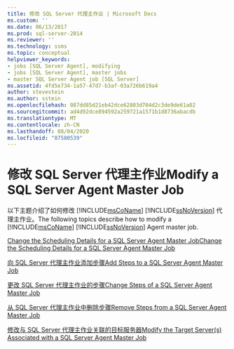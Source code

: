 ```yaml
---
title: 修改 SQL Server 代理主作业 | Microsoft Docs
ms.custom: ''
ms.date: 06/13/2017
ms.prod: sql-server-2014
ms.reviewer: ''
ms.technology: ssms
ms.topic: conceptual
helpviewer_keywords:
- jobs [SQL Server Agent], modifying
- jobs [SQL Server Agent], master jobs
- master SQL Server Agent job [SQL Server]
ms.assetid: 4fd5e734-1a57-47d7-b3af-03a726b619a4
author: stevestein
ms.author: sstein
ms.openlocfilehash: 087dd85d21eb42dce62803d704d2c3de9de61a02
ms.sourcegitcommit: ad4d92dce894592a259721a1571b1d8736abacdb
ms.translationtype: MT
ms.contentlocale: zh-CN
ms.lasthandoff: 08/04/2020
ms.locfileid: "87580539"
---
```

# <a name="modify-a-sql-server-agent-master-job"></a><span data-ttu-id="40d4a-102">修改 SQL Server 代理主作业</span><span class="sxs-lookup"><span data-stu-id="40d4a-102">Modify a SQL Server Agent Master Job</span></span>
  <span data-ttu-id="40d4a-103">以下主题介绍了如何修改 [!INCLUDE[msCoName](../../includes/msconame-md.md)] [!INCLUDE[ssNoVersion](../../includes/ssnoversion-md.md)] 代理主作业。</span><span class="sxs-lookup"><span data-stu-id="40d4a-103">The following topics describe how to modify a [!INCLUDE[msCoName](../../includes/msconame-md.md)] [!INCLUDE[ssNoVersion](../../includes/ssnoversion-md.md)] Agent master job.</span></span>  
  
 [<span data-ttu-id="40d4a-104">Change the Scheduling Details for a SQL Server Agent Master Job</span><span class="sxs-lookup"><span data-stu-id="40d4a-104">Change the Scheduling Details for a SQL Server Agent Master Job</span></span>](change-the-scheduling-details-for-a-sql-server-agent-master-job.md)  
  
 [<span data-ttu-id="40d4a-105">向 SQL Server 代理主作业添加步骤</span><span class="sxs-lookup"><span data-stu-id="40d4a-105">Add Steps to a SQL Server Agent Master Job</span></span>](../object/add-steps-to-a-sql-server-agent-master-job.md)  
  
 [<span data-ttu-id="40d4a-106">更改 SQL Server 代理主作业的步骤</span><span class="sxs-lookup"><span data-stu-id="40d4a-106">Change Steps of a SQL Server Agent Master Job</span></span>](change-steps-of-a-sql-server-agent-master-job.md)  
  
 [<span data-ttu-id="40d4a-107">从 SQL Server 代理主作业中删除步骤</span><span class="sxs-lookup"><span data-stu-id="40d4a-107">Remove Steps from a SQL Server Agent Master Job</span></span>](remove-steps-from-a-sql-server-agent-master-job.md)  
  
 [<span data-ttu-id="40d4a-108">修改与 SQL Server 代理主作业关联的目标服务器</span><span class="sxs-lookup"><span data-stu-id="40d4a-108">Modify the Target Server&#40;s&#41; Associated with a SQL Server Agent Master Job</span></span>](modify-the-target-server-s-associated-with-a-sql-server-agent-master-job.md)  
  
  
